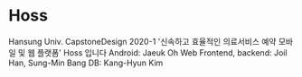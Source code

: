 # Hoss
Hansung Univ. CapstoneDesign 
2020-1 
'신속하고 효율적인 의료서비스 예약 모바일 및 웹 플랫폼' Hoss 입니다
Android: Jaeuk Oh
Web Frontend, backend: Joil Han, Sung-Min Bang
DB: Kang-Hyun Kim
